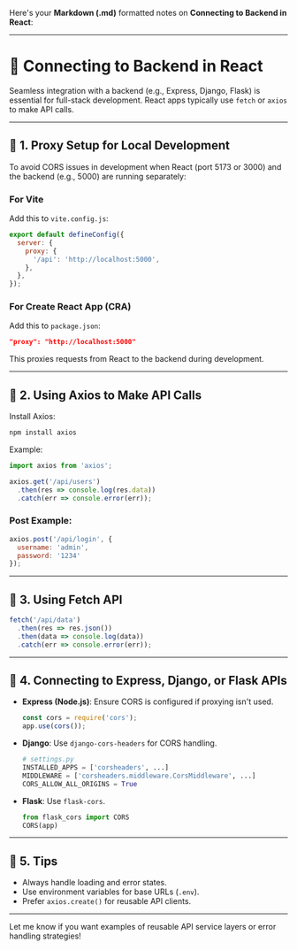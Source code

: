 Here's your **Markdown (.md)** formatted notes on **Connecting to Backend in React**:

---

# 🔗 Connecting to Backend in React

Seamless integration with a backend (e.g., Express, Django, Flask) is essential for full-stack development. React apps typically use `fetch` or `axios` to make API calls.

---

## 🔹 1. Proxy Setup for Local Development

To avoid CORS issues in development when React (port 5173 or 3000) and the backend (e.g., 5000) are running separately:

### For Vite

Add this to `vite.config.js`:

```js
export default defineConfig({
  server: {
    proxy: {
      '/api': 'http://localhost:5000',
    },
  },
});
```

### For Create React App (CRA)

Add this to `package.json`:

```json
"proxy": "http://localhost:5000"
```

This proxies requests from React to the backend during development.

---

## 🔹 2. Using Axios to Make API Calls

Install Axios:

```bash
npm install axios
```

Example:

```js
import axios from 'axios';

axios.get('/api/users')
  .then(res => console.log(res.data))
  .catch(err => console.error(err));
```

### Post Example:

```js
axios.post('/api/login', {
  username: 'admin',
  password: '1234'
});
```

---

## 🔹 3. Using Fetch API

```js
fetch('/api/data')
  .then(res => res.json())
  .then(data => console.log(data))
  .catch(err => console.error(err));
```

---

## 🔹 4. Connecting to Express, Django, or Flask APIs

* **Express (Node.js)**: Ensure CORS is configured if proxying isn't used.

  ```js
  const cors = require('cors');
  app.use(cors());
  ```

* **Django**: Use `django-cors-headers` for CORS handling.

  ```py
  # settings.py
  INSTALLED_APPS = ['corsheaders', ...]
  MIDDLEWARE = ['corsheaders.middleware.CorsMiddleware', ...]
  CORS_ALLOW_ALL_ORIGINS = True
  ```

* **Flask**: Use `flask-cors`.

  ```py
  from flask_cors import CORS
  CORS(app)
  ```

---

## 🔹 5. Tips

* Always handle loading and error states.
* Use environment variables for base URLs (`.env`).
* Prefer `axios.create()` for reusable API clients.

---

Let me know if you want examples of reusable API service layers or error handling strategies!
